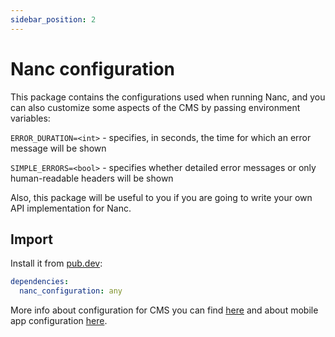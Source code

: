 ```yaml
---
sidebar_position: 2
---
```


# Nanc configuration

This package contains the configurations used when running Nanc, and you can also customize some aspects of the CMS by passing environment variables:

`ERROR_DURATION=<int>` - specifies, in seconds, the time for which an error message will be shown

`SIMPLE_ERRORS=<bool>` - specifies whether detailed error messages or only human-readable headers will be shown

Also, this package will be useful to you if you are going to write your own API implementation for Nanc.

## Import

Install it from [pub.dev](https://pub.dev/packages/nanc_configuration):

```yaml
dependencies:
  nanc_configuration: any
```

More info about configuration for CMS you can find [here](../cms_configuration.md) and about mobile app configuration [here](../app_configuring.md).